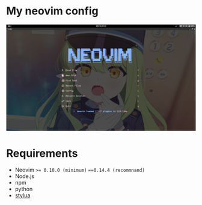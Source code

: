 # My neovim config

![main](https://github.com/yanlunlin/My_neovim_config/blob/main/doc/img/main.png)

# Requirements

- Neovim `>= 0.10.0 (minimum)` `==0.14.4 (recommnand)`
- Node.js
- npm
- python
- [stylua](https://github.com/JohnnyMorganz/StyLua)


